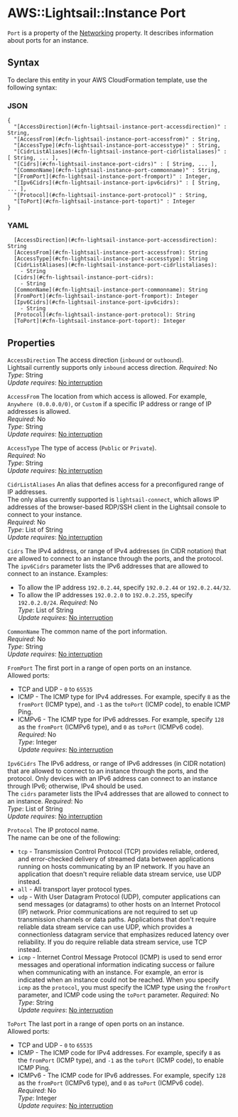 # AWS::Lightsail::Instance Port<a name="aws-properties-lightsail-instance-port"></a>

`Port` is a property of the [Networking](https://docs.aws.amazon.com/AWSCloudFormation/latest/UserGuide/aws-properties-lightsail-instance-networking.html) property\. It describes information about ports for an instance\.

## Syntax<a name="aws-properties-lightsail-instance-port-syntax"></a>

To declare this entity in your AWS CloudFormation template, use the following syntax:

### JSON<a name="aws-properties-lightsail-instance-port-syntax.json"></a>

```
{
  "[AccessDirection](#cfn-lightsail-instance-port-accessdirection)" : String,
  "[AccessFrom](#cfn-lightsail-instance-port-accessfrom)" : String,
  "[AccessType](#cfn-lightsail-instance-port-accesstype)" : String,
  "[CidrListAliases](#cfn-lightsail-instance-port-cidrlistaliases)" : [ String, ... ],
  "[Cidrs](#cfn-lightsail-instance-port-cidrs)" : [ String, ... ],
  "[CommonName](#cfn-lightsail-instance-port-commonname)" : String,
  "[FromPort](#cfn-lightsail-instance-port-fromport)" : Integer,
  "[Ipv6Cidrs](#cfn-lightsail-instance-port-ipv6cidrs)" : [ String, ... ],
  "[Protocol](#cfn-lightsail-instance-port-protocol)" : String,
  "[ToPort](#cfn-lightsail-instance-port-toport)" : Integer
}
```

### YAML<a name="aws-properties-lightsail-instance-port-syntax.yaml"></a>

```
  [AccessDirection](#cfn-lightsail-instance-port-accessdirection): String
  [AccessFrom](#cfn-lightsail-instance-port-accessfrom): String
  [AccessType](#cfn-lightsail-instance-port-accesstype): String
  [CidrListAliases](#cfn-lightsail-instance-port-cidrlistaliases):
    - String
  [Cidrs](#cfn-lightsail-instance-port-cidrs):
    - String
  [CommonName](#cfn-lightsail-instance-port-commonname): String
  [FromPort](#cfn-lightsail-instance-port-fromport): Integer
  [Ipv6Cidrs](#cfn-lightsail-instance-port-ipv6cidrs):
    - String
  [Protocol](#cfn-lightsail-instance-port-protocol): String
  [ToPort](#cfn-lightsail-instance-port-toport): Integer
```

## Properties<a name="aws-properties-lightsail-instance-port-properties"></a>

`AccessDirection` <a name="cfn-lightsail-instance-port-accessdirection"></a>
The access direction \(`inbound` or `outbound`\)\.  
Lightsail currently supports only `inbound` access direction\.
_Required_: No  
_Type_: String  
_Update requires_: [No interruption](https://docs.aws.amazon.com/AWSCloudFormation/latest/UserGuide/using-cfn-updating-stacks-update-behaviors.html#update-no-interrupt)

`AccessFrom` <a name="cfn-lightsail-instance-port-accessfrom"></a>
The location from which access is allowed\. For example, `Anywhere (0.0.0.0/0)`, or `Custom` if a specific IP address or range of IP addresses is allowed\.  
_Required_: No  
_Type_: String  
_Update requires_: [No interruption](https://docs.aws.amazon.com/AWSCloudFormation/latest/UserGuide/using-cfn-updating-stacks-update-behaviors.html#update-no-interrupt)

`AccessType` <a name="cfn-lightsail-instance-port-accesstype"></a>
The type of access \(`Public` or `Private`\)\.  
_Required_: No  
_Type_: String  
_Update requires_: [No interruption](https://docs.aws.amazon.com/AWSCloudFormation/latest/UserGuide/using-cfn-updating-stacks-update-behaviors.html#update-no-interrupt)

`CidrListAliases` <a name="cfn-lightsail-instance-port-cidrlistaliases"></a>
An alias that defines access for a preconfigured range of IP addresses\.  
The only alias currently supported is `lightsail-connect`, which allows IP addresses of the browser\-based RDP/SSH client in the Lightsail console to connect to your instance\.  
_Required_: No  
_Type_: List of String  
_Update requires_: [No interruption](https://docs.aws.amazon.com/AWSCloudFormation/latest/UserGuide/using-cfn-updating-stacks-update-behaviors.html#update-no-interrupt)

`Cidrs` <a name="cfn-lightsail-instance-port-cidrs"></a>
The IPv4 address, or range of IPv4 addresses \(in CIDR notation\) that are allowed to connect to an instance through the ports, and the protocol\.  
The `ipv6Cidrs` parameter lists the IPv6 addresses that are allowed to connect to an instance\.
Examples:

- To allow the IP address `192.0.2.44`, specify `192.0.2.44` or `192.0.2.44/32`\.
- To allow the IP addresses `192.0.2.0` to `192.0.2.255`, specify `192.0.2.0/24`\.
  _Required_: No  
  _Type_: List of String  
  _Update requires_: [No interruption](https://docs.aws.amazon.com/AWSCloudFormation/latest/UserGuide/using-cfn-updating-stacks-update-behaviors.html#update-no-interrupt)

`CommonName` <a name="cfn-lightsail-instance-port-commonname"></a>
The common name of the port information\.  
_Required_: No  
_Type_: String  
_Update requires_: [No interruption](https://docs.aws.amazon.com/AWSCloudFormation/latest/UserGuide/using-cfn-updating-stacks-update-behaviors.html#update-no-interrupt)

`FromPort` <a name="cfn-lightsail-instance-port-fromport"></a>
The first port in a range of open ports on an instance\.  
Allowed ports:

- TCP and UDP \- `0` to `65535`
- ICMP \- The ICMP type for IPv4 addresses\. For example, specify `8` as the `fromPort` \(ICMP type\), and `-1` as the `toPort` \(ICMP code\), to enable ICMP Ping\.
- ICMPv6 \- The ICMP type for IPv6 addresses\. For example, specify `128` as the `fromPort` \(ICMPv6 type\), and `0` as `toPort` \(ICMPv6 code\)\.
  _Required_: No  
  _Type_: Integer  
  _Update requires_: [No interruption](https://docs.aws.amazon.com/AWSCloudFormation/latest/UserGuide/using-cfn-updating-stacks-update-behaviors.html#update-no-interrupt)

`Ipv6Cidrs` <a name="cfn-lightsail-instance-port-ipv6cidrs"></a>
The IPv6 address, or range of IPv6 addresses \(in CIDR notation\) that are allowed to connect to an instance through the ports, and the protocol\. Only devices with an IPv6 address can connect to an instance through IPv6; otherwise, IPv4 should be used\.  
The `cidrs` parameter lists the IPv4 addresses that are allowed to connect to an instance\.
_Required_: No  
_Type_: List of String  
_Update requires_: [No interruption](https://docs.aws.amazon.com/AWSCloudFormation/latest/UserGuide/using-cfn-updating-stacks-update-behaviors.html#update-no-interrupt)

`Protocol` <a name="cfn-lightsail-instance-port-protocol"></a>
The IP protocol name\.  
The name can be one of the following:

- `tcp` \- Transmission Control Protocol \(TCP\) provides reliable, ordered, and error\-checked delivery of streamed data between applications running on hosts communicating by an IP network\. If you have an application that doesn't require reliable data stream service, use UDP instead\.
- `all` \- All transport layer protocol types\.
- `udp` \- With User Datagram Protocol \(UDP\), computer applications can send messages \(or datagrams\) to other hosts on an Internet Protocol \(IP\) network\. Prior communications are not required to set up transmission channels or data paths\. Applications that don't require reliable data stream service can use UDP, which provides a connectionless datagram service that emphasizes reduced latency over reliability\. If you do require reliable data stream service, use TCP instead\.
- `icmp` \- Internet Control Message Protocol \(ICMP\) is used to send error messages and operational information indicating success or failure when communicating with an instance\. For example, an error is indicated when an instance could not be reached\. When you specify `icmp` as the `protocol`, you must specify the ICMP type using the `fromPort` parameter, and ICMP code using the `toPort` parameter\.
  _Required_: No  
  _Type_: String  
  _Update requires_: [No interruption](https://docs.aws.amazon.com/AWSCloudFormation/latest/UserGuide/using-cfn-updating-stacks-update-behaviors.html#update-no-interrupt)

`ToPort` <a name="cfn-lightsail-instance-port-toport"></a>
The last port in a range of open ports on an instance\.  
Allowed ports:

- TCP and UDP \- `0` to `65535`
- ICMP \- The ICMP code for IPv4 addresses\. For example, specify `8` as the `fromPort` \(ICMP type\), and `-1` as the `toPort` \(ICMP code\), to enable ICMP Ping\.
- ICMPv6 \- The ICMP code for IPv6 addresses\. For example, specify `128` as the `fromPort` \(ICMPv6 type\), and `0` as `toPort` \(ICMPv6 code\)\.
  _Required_: No  
  _Type_: Integer  
  _Update requires_: [No interruption](https://docs.aws.amazon.com/AWSCloudFormation/latest/UserGuide/using-cfn-updating-stacks-update-behaviors.html#update-no-interrupt)
